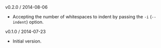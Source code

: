 v0.2.0 / 2014-08-06

* Accepting the number of whitespaces to indent by passing the `-i` (`--indent`) option.

v0.1.0 / 2014-07-23

* Initial version.
